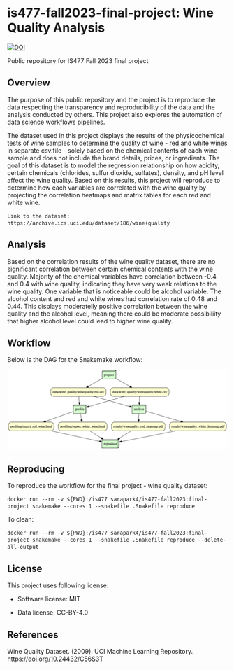 # is477-fall2023-final-project: Wine Quality Analysis

[![DOI](https://zenodo.org/badge/DOI/10.5281/zenodo.10314899.svg)](https://doi.org/10.5281/zenodo.10314899)

Public repository for IS477 Fall 2023 final project

## Overview

The purpose of this public repository and the project is to reproduce the data respecting the transparency and reproducibility of the data and the analysis conducted by others. This project also explores the automation of data science workflows pipelines. 

The dataset used in this project displays the results of the physicochemical tests of wine samples to determine the quality of wine - red and white wines in separate csv.file - solely based on the chemical contents of each wine sample and does not include the brand details, prices, or ingredients. The goal of this dataset is to model the regression relationship on how acidity, certain chemicals (chlorides, sulfur dioxide, sulfates), density, and pH level affect the wine quality. Based on this results, this project will reproduce to determine how each variables are correlated with the wine quality by projecting the correlation heatmaps and matrix tables for each red and white wine. 

```
Link to the dataset: https://archive.ics.uci.edu/dataset/186/wine+quality
```

## Analysis

Based on the correlation results of the wine quality dataset, there are no significant correlation between certain chemical contents with the wine quality. Majority of the chemical variables have correlation between -0.4 and 0.4 with wine quality, indicating they have very weak relations to the wine quality. One variable that is noticeable could be alcohol variable. The alcohol content and red and white wines had correlation rate of 0.48 and 0.44. This displays moderatelly positive correlation between the wine quality and the alcohol level, meaning there could be moderate possibiliity that higher alcohol level could lead to higher wine quality. 
        
    

## Workflow

Below is the DAG for the Snakemake workflow:

![Workflow DAG image](workflow/dag.png)

## Reproducing

To reproduce the workflow for the final project - wine quality dataset:

```
docker run --rm -v ${PWD}:/is477 sarapark4/is477-fall2023:final-project snakemake --cores 1 --snakefile .Snakefile reproduce
```

To clean:

```
docker run --rm -v ${PWD}:/is477 sarapark4/is477-fall2023:final-project snakemake --cores 1 --snakefile .Snakefile reproduce --delete-all-output
```


## License

This project uses following license:

- Software license: MIT

- Data license: CC-BY-4.0



## References

Wine Quality Dataset. (2009). UCI Machine Learning Repository. https://doi.org/10.24432/C56S3T

